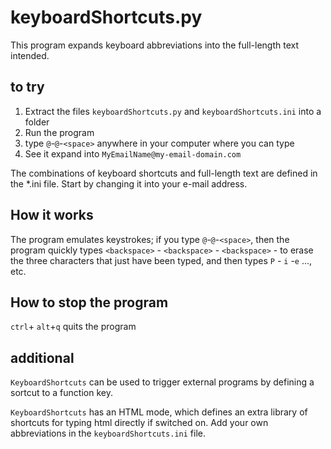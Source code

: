 # keyboardShortcuts.py

This program expands keyboard abbreviations into the full-length text intended.

## to try

1. Extract the files ``keyboardShortcuts.py`` and ``keyboardShortcuts.ini`` into a folder
2. Run the program
3. type ``@``-``@``-``<space>`` anywhere in your computer where you can type
4. See it expand into ``MyEmailName@my-email-domain.com``

The combinations of keyboard shortcuts and full-length text are defined in the *.ini file. Start by changing it into your e-mail address.

## How it works

The program emulates keystrokes; if you type ``@``-``@``-``<space>``, then the program quickly types ``<backspace>`` - ``<backspace>`` - ``<backspace>`` - to erase the three characters that just have been typed, and then types ``P`` - ``i`` -``e`` ..., etc.

## How to stop the program

``ctrl``+ ``alt``+``q`` quits the program

## additional

``KeyboardShortcuts`` can be used to trigger external programs by defining a sortcut to a function key.

``KeyboardShortcuts`` has an HTML mode, which defines an extra library of shortcuts for typing html directly if switched on. Add your own abbreviations in the ``keyboardShortcuts.ini`` file.
